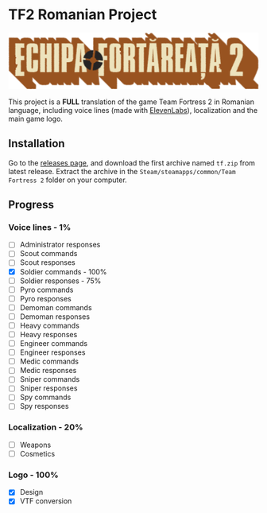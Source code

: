 # TF2 Romanian Project

![TF2 Romanian Project](./logo/logo.png)

This project is a **FULL** translation of the game Team Fortress 2 in Romanian language, including voice lines (made with [ElevenLabs](https://elevenlabs.io/)), localization and the main game logo.

## Installation

Go to the [releases page](https://github.com/v4n00/tf2-romanian-project/releases), and download the first archive named `tf.zip` from latest release. Extract the archive in the `Steam/steamapps/common/Team Fortress 2` folder on your computer.

## Progress

### Voice lines - 1%

- [ ] Administrator responses
- [ ] Scout commands
- [ ] Scout responses
- [x] Soldier commands - 100%
- [ ] Soldier responses - 75%
- [ ] Pyro commands
- [ ] Pyro responses
- [ ] Demoman commands
- [ ] Demoman responses
- [ ] Heavy commands
- [ ] Heavy responses
- [ ] Engineer commands
- [ ] Engineer responses
- [ ] Medic commands
- [ ] Medic responses
- [ ] Sniper commands
- [ ] Sniper responses
- [ ] Spy commands
- [ ] Spy responses

### Localization - 20%

- [ ] Weapons
- [ ] Cosmetics

### Logo - 100%

- [x] Design
- [x] VTF conversion
